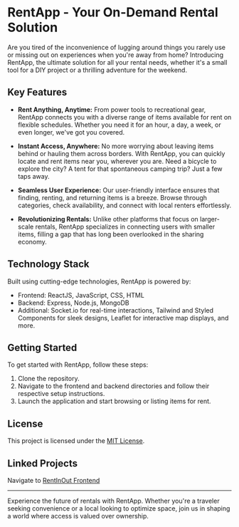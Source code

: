 # RentApp - Your On-Demand Rental Solution

Are you tired of the inconvenience of lugging around things you rarely use or missing out on experiences when you're away from home? Introducing RentApp, the ultimate solution for all your rental needs, whether it's a small tool for a DIY project or a thrilling adventure for the weekend.

## Key Features

- **Rent Anything, Anytime:** From power tools to recreational gear, RentApp connects you with a diverse range of items available for rent on flexible schedules. Whether you need it for an hour, a day, a week, or even longer, we've got you covered.

- **Instant Access, Anywhere:** No more worrying about leaving items behind or hauling them across borders. With RentApp, you can quickly locate and rent items near you, wherever you are. Need a bicycle to explore the city? A tent for that spontaneous camping trip? Just a few taps away.

- **Seamless User Experience:** Our user-friendly interface ensures that finding, renting, and returning items is a breeze. Browse through categories, check availability, and connect with local renters effortlessly.

- **Revolutionizing Rentals:** Unlike other platforms that focus on larger-scale rentals, RentApp specializes in connecting users with smaller items, filling a gap that has long been overlooked in the sharing economy.

## Technology Stack

Built using cutting-edge technologies, RentApp is powered by:

- Frontend: ReactJS, JavaScript, CSS, HTML
- Backend: Express, Node.js, MongoDB
- Additional: Socket.io for real-time interactions, Tailwind and Styled Components for sleek designs, Leaflet for interactive map displays, and more.

## Getting Started

To get started with RentApp, follow these steps:

1. Clone the repository.
2. Navigate to the frontend and backend directories and follow their respective setup instructions.
3. Launch the application and start browsing or listing items for rent.

## License

This project is licensed under the [MIT License](LICENSE).

## Linked Projects
Navigate to [RentInOut Frontend](https://github.com/Shaybush/RentInOut_front)

---

Experience the future of rentals with RentApp. Whether you're a traveler seeking convenience or a local looking to optimize space, join us in shaping a world where access is valued over ownership.
